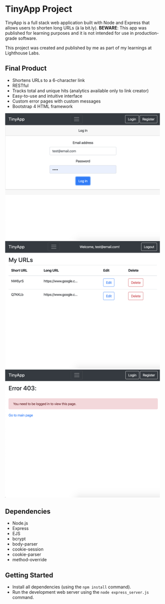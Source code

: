 # TinyApp Project

TinyApp is a full stack web application built with Node and Express that allows users to shorten long URLs (à la bit.ly). **BEWARE**: This app was published for learning purposes and it is not intended for use in production-grade software.

This project was created and published by me as part of my learnings at Lighthouse Labs.

## Final Product

- Shortens URLs to a 6-character link
- RESTful
- Tracks total and unique hits (analytics available only to link creator)
- Easy-to-use and intuitive interface
- Custom error pages with custom messages
- Bootstrap 4 HTML framework

!["Login page"](/docs/login.png)
!["Main App page"](/docs/home.png)
!["Custom Error page"](/docs/error.png)


## Dependencies

- Node.js
- Express
- EJS
- bcrypt
- body-parser
- cookie-session
- cookie-parser
- method-override

## Getting Started

- Install all dependencies (using the `npm install` command).
- Run the development web server using the `node express_server.js` command.
